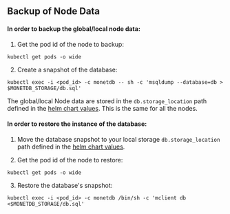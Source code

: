 ## Backup of Node Data

#### In order to backup the global/local node data:

1. Get the pod id of the node to backup:

```
kubectl get pods -o wide
```

2. Create a snapshot of the database:

```
kubectl exec -i <pod_id> -c monetdb -- sh -c 'msqldump --database=db > $MONETDB_STORAGE/db.sql'
```

The global/local Node data are stored in the `db.storage_location` path defined in the [helm chart values](../values.yaml). This is the same for all the nodes.

#### In order to restore the instance of the database:

1. Move the database snapshot to your local storage `db.storage_location` path defined in the [helm chart values](../values.yaml).

1. Get the pod id of the node to restore:

```
kubectl get pods -o wide
```

3. Restore the database's snapshot:

```
kubectl exec -i <pod_id> -c monetdb /bin/sh -c 'mclient db  <$MONETDB_STORAGE/db.sql'
```
